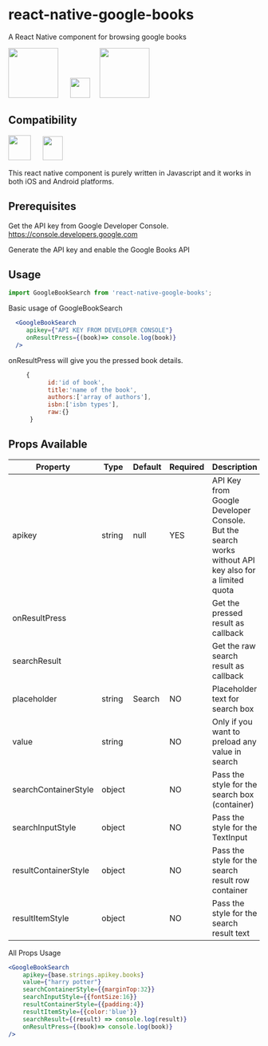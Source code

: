 # react-native-google-books
A React Native component for browsing google books

<img src="https://cdn.worldvectorlogo.com/logos/google-play-books.svg" data-canonical-src="https://cdn.worldvectorlogo.com/logos/google-play-books.svg" width="100" height="100" />    &nbsp;&nbsp;&nbsp;&nbsp;     <img src="http://pngimg.com/uploads/plus/plus_PNG110.png" data-canonical-src="http://pngimg.com/uploads/plus/plus_PNG110.png" width="40" height="40" />&nbsp;&nbsp;&nbsp;&nbsp; <img src="https://cdn.worldvectorlogo.com/logos/react.svg" data-canonical-src="https://cdn.worldvectorlogo.com/logos/react.svg" width="100" height="100" />

## Compatibility

<img src="http://pngimg.com/uploads/android_logo/android_logo_PNG9.png" data-canonical-src="http://pngimg.com/uploads/android_logo/android_logo_PNG9.png" width="45" height="50" />    &nbsp;&nbsp;&nbsp;&nbsp;     <img src="http://pngimg.com/uploads/apple_logo/apple_logo_PNG19682.png" data-canonical-src="http://pngimg.com/uploads/apple_logo/apple_logo_PNG19682.png" width="40" height="48" />

This react native component is purely written in Javascript and it works in both iOS and Android platforms.


## Prerequisites

Get the API key from Google Developer Console.
https://console.developers.google.com

Generate the API key and enable the Google Books API


## Usage

```js
import GoogleBookSearch from 'react-native-google-books';
```

Basic usage of GoogleBookSearch

```jsx
  <GoogleBookSearch
     apikey={"API KEY FROM DEVELOPER CONSOLE"}
     onResultPress={(book)=> console.log(book)}
  />
```
onResultPress will give you the pressed book details.

```js
     {
           id:'id of book',
           title:'name of the book',
           authors:['array of authors'],
           isbn:['isbn types'],
           raw:{}
      }
```



## Props Available


| Property      | Type           |   Default  | Required | Description  |
|---------------|----------------|------------|----------|---------------|
| apikey       |   string      |  null     |    YES      | API Key from Google Developer Console. But the search works without API key also for a limited quota|
| onResultPress       |         |       |          | Get the pressed result as callback|
| searchResult       |         |       |          | Get the raw search result as callback|
| placeholder         |   string         |  Search   |NO| Placeholder text for search box|
| value      |   string       |     | NO |Only if you want to preload any value in search |
| searchContainerStyle     |   object       |  | NO| Pass the style for the search box (container)|
| searchInputStyle     |   object       |  | NO| Pass the style for the TextInput |
| resultContainerStyle     |   object       |  | NO| Pass the style for the search result row container |
| resultItemStyle     |   object       |  | NO| Pass the style for the search result text |


All Props Usage

```jsx
<GoogleBookSearch                    
    apikey={base.strings.apikey.books}
    value={"harry potter"}
    searchContainerStyle={{marginTop:32}}
    searchInputStyle={{fontSize:16}}
    resultContainerStyle={{padding:4}}
    resultItemStyle={{color:'blue'}}
    searchResult={(result) => console.log(result)}                    
    onResultPress={(book)=> console.log(book)} 
/>
```
